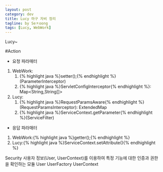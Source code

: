 ```yaml
---
layout: post
category: dev
title: Lucy 마구 자비 정리 
tagline: by Seㅈoong
tags: [Lucy, WebWork]
---
```

Lucy~


<!--more-->

#Action

- 요청 파라매터 
1. WebWork:
	1. {% highlight java %}setter();{% endhighlight %}  (ParameterInterceptor)
	2. {% highlight java %}ServletConfigInterceptor{% endhighlight %}: Map<String,String[]>  
2. Lucy:
	1. {% highlight java %}RequestParamsAware{% endhighlight %}(RequestParamsInterceptor): ExtendedMap  
	2. {% highlight java %}ServiceContext.getParameter{% endhighlight %}(ServiceFilter)  

- 응답 파라매터
1. WebWork:{% highlight java %}getter();{% endhighlight %}
2. Lucy:{% highlight java %}ServiceContext.setAttribute(){% endhighlight %}  



Security
사용자 정보(User, UserContext)를 이용하여 특정 기능에 대한 인증과 권한을 확인하는 모듈
User
UserFactory
UserContext